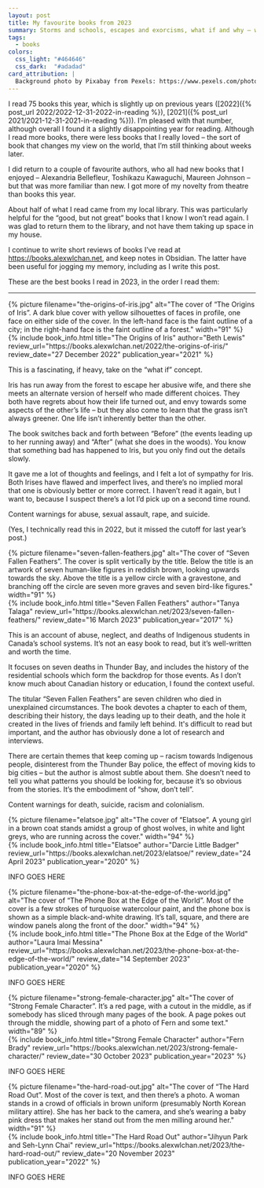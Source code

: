 ```yaml
---
layout: post
title: My favourite books from 2023
summary: Storms and schools, escapes and exorcisms, what if and why – what I enjoyed reading this year.
tags:
  - books
colors:
  css_light: "#464646"
  css_dark:  "#adadad"
card_attribution: |
  Background photo by Pixabay from Pexels: https://www.pexels.com/photo/books-in-black-wooden-book-shelf-159711/
---
```


<style type="x-text/scss">
  @import "posts/_end_of_year_books.scss";

  #the_origins_of_iris     { @include book_styles(#2e2b64); }
  #seven_fallen_feathers   { @include book_styles(#a33b36); }
  #elatsoe                 { @include book_styles(#11515f); }
  #phone_box               { @include book_styles(#3bb5bf); }
  #strong_female_character { @include book_styles(#d93427); }
  #the_hard_road_out       { @include book_styles(#e23d32); }
</style>

<style type="x-text/scss" media="(prefers-color-scheme: dark)">
  @import "posts/_end_of_year_books.scss";

  #the_origins_of_iris     { @include book_styles(#f2e131); }
  #seven_fallen_feathers   { @include book_styles(#c3cbd3); }
  #elatsoe                 { @include book_styles(#f1f1f4); }
  #phone_box               { @include book_styles(#b5eef2);}
  #strong_female_character { @include book_styles(#f58970); }
  #the_hard_road_out       { @include book_styles(#f96970);}
</style>

I read 75 books this year, which is slightly up on previous years ([2022]({% post_url 2022/2022-12-31-2022-in-reading %}), [2021]({% post_url 2021/2021-12-31-2021-in-reading %})).
I’m pleased with that number, although overall I found it a slightly disappointing year for reading.
Although I read more books, there were less books that I really loved – the sort of book that changes my view on the world, that I’m still thinking about weeks later.

I did return to a couple of favourite authors, who all had new books that I enjoyed – Alexandria Bellefleur, Toshikazu Kawaguchi, Maureen Johnson – but that was more familiar than new.
I got more of my novelty from theatre than books this year.

About half of what I read came from my local library.
This was particularly helpful for the “good, but not great” books that I know I won’t read again.
I was glad to return them to the library, and not have them taking up space in my house.

I continue to write short reviews of books I’ve read at <https://books.alexwlchan.net>, and keep notes in Obsidian.
The latter have been useful for jogging my memory, including as I write this post.

These are the best books I read in 2023, in the order I read them:

---

<div class="book_review" id="the_origins_of_iris">
  <div class="heading">
    <div class="book_cover">
      {%
        picture
        filename="the-origins-of-iris.jpg"
        alt="The cover of “The Origins of Iris”. A dark blue cover with yellow silhouettes of faces in profile, one face on either side of the cover. In the left-hand face is the faint outline of a city; in the right-hand face is the faint outline of a forest."
        width="91"
      %}
    </div>
    {%
      include book_info.html
      title="The Origins of Iris"
      author="Beth Lewis"
      review_url="https://books.alexwlchan.net/2022/the-origins-of-iris/"
      review_date="27 December 2022"
      publication_year="2021"
    %}
  </div>
  <div class="review_text">
    <p>
      This is a fascinating, if heavy, take on the “what if” concept.
    </p>
    <p>
      Iris has run away from the forest to escape her abusive wife, and there she meets an alternate version of herself who made different choices.
      They both have regrets about how their life turned out, and envy towards some aspects of the other’s life – but they also come to learn that the grass isn’t always greener.
      One life isn’t inherently better than the other.
    </p>
    <p>
      The book switches back and forth between “Before” (the events leading up to her running away) and “After” (what she does in the woods).
      You know that something bad has happened to Iris, but you only find out the details slowly.
    </p>
    <p>
      It gave me a lot of thoughts and feelings, and I felt a lot of sympathy for Iris.
      Both Irises have flawed and imperfect lives, and there’s no implied moral that one is obviously better or more correct.
      I haven’t read it again, but I want to, because I suspect there’s a lot I’d pick up on a second time round.
    </p>
    <p>
      Content warnings for abuse, sexual assault, rape, and suicide.
    </p>
    <p>
      (Yes, I technically read this in 2022, but it missed the cutoff for last year’s post.)
    </p>
  </div>
</div>

<div class="book_review" id="seven_fallen_feathers">
  <div class="heading">
    <div class="book_cover">
      {%
        picture
        filename="seven-fallen-feathers.jpg"
        alt="The cover of “Seven Fallen Feathers”. The cover is split vertically by the title. Below the title is an artwork of seven human-like figures in reddish brown, looking upwards towards the sky. Above the title is a yellow circle with a gravestone, and branching off the circle are seven more graves and seven bird-like figures."
        width="91"
      %}
    </div>
    {%
      include book_info.html
      title="Seven Fallen Feathers"
      author="Tanya Talaga"
      review_url="https://books.alexwlchan.net/2023/seven-fallen-feathers/"
      review_date="16 March 2023"
      publication_year="2017"
    %}
  </div>
  <div class="review_text">
    <p>
      This is an account of abuse, neglect, and deaths of Indigenous students in Canada’s school systems.
      It’s not an easy book to read, but it’s well-written and worth the time.
    </p>
    <p>
      It focuses on seven deaths in Thunder Bay, and includes the history of the residential schools which form the backdrop for those events.
      As I don’t know much about Canadian history or education, I found the context useful.
    </p>
    <p>
      The titular “Seven Fallen Feathers” are seven children who died in unexplained circumstances.
      The book devotes a chapter to each of them, describing their history, the days leading up to their death, and the hole it created in the lives of friends and family left behind.
      It's difficult to read but important, and the author has obviously done a lot of research and interviews.
    </p>
    <p>
      There are certain themes that keep coming up – racism towards Indigenous people, disinterest from the Thunder Bay police, the effect of moving kids to big cities – but the author is almost subtle about them.
      She doesn’t need to tell you what patterns you should be looking for, because it’s so obvious from the stories.
      It’s the embodiment of “show, don’t tell”.
    </p>
    <p>
      Content warnings for death, suicide, racism and colonialism.
    </p>
  </div>
</div>

<div class="book_review" id="elatsoe">
  <div class="heading">
    <div class="book_cover">
      {%
        picture
        filename="elatsoe.jpg"
        alt="The cover of “Elatsoe”. A young girl in a brown coat stands amidst a group of ghost wolves, in white and light greys, who are running across the cover."
        width="94"
      %}
    </div>
    {%
      include book_info.html
      title="Elatsoe"
      author="Darcie Little Badger"
      review_url="https://books.alexwlchan.net/2023/elatsoe/"
      review_date="24 April 2023"
      publication_year="2020"
    %}
  </div>
  <div class="review_text">
    <p>
      INFO GOES HERE
    </p>
  </div>
</div>

<div class="book_review" id="phone_box">
  <div class="heading">
    <div class="book_cover">
      {%
        picture
        filename="the-phone-box-at-the-edge-of-the-world.jpg"
        alt="The cover of “The Phone Box at the Edge of the World”. Most of the cover is a few strokes of turquoise watercolour paint, and the phone box is shown as a simple black-and-white drawing. It’s tall, square, and there are window panels along the front of the door."
        width="94"
      %}
    </div>
    {%
      include book_info.html
      title="The Phone Box at the Edge of the World"
      author="Laura Imai Messina"
      review_url="https://books.alexwlchan.net/2023/the-phone-box-at-the-edge-of-the-world/"
      review_date="14 September 2023"
      publication_year="2020"
    %}
  </div>
  <div class="review_text">
    <p>
      INFO GOES HERE
    </p>
  </div>
</div>

<div class="book_review" id="strong_female_character">
  <div class="heading">
    <div class="book_cover">
      {%
        picture
        filename="strong-female-character.jpg"
        alt="The cover of “Strong Female Character”. It’s a red page, with a cutout in the middle, as if somebody has sliced through many pages of the book. A page pokes out through the middle, showing part of a photo of Fern and some text."
        width="89"
      %}
    </div>
    {%
      include book_info.html
      title="Strong Female Character"
      author="Fern Brady"
      review_url="https://books.alexwlchan.net/2023/strong-female-character/"
      review_date="30 October 2023"
      publication_year="2023"
    %}
  </div>
  <div class="review_text">
    <p>
      INFO GOES HERE
    </p>
  </div>
</div>

<div class="book_review" id="the_hard_road_out">
  <div class="heading">
    <div class="book_cover">
      {%
        picture
        filename="the-hard-road-out.jpg"
        alt="The cover of “The Hard Road Out”. Most of the cover is text, and then there’s a photo. A woman stands in a crowd of officials in brown uniform (presumably North Korean military attire). She has her back to the camera, and she’s wearing a baby pink dress that makes her stand out from the men milling around her."
        width="91"
      %}
    </div>
    {%
      include book_info.html
      title="The Hard Road Out"
      author="Jihyun Park and Seh-Lynn Chai"
      review_url="https://books.alexwlchan.net/2023/the-hard-road-out/"
      review_date="20 November 2023"
      publication_year="2022"
    %}
  </div>
  <div class="review_text">
    <p>
      INFO GOES HERE
    </p>
  </div>
</div>

